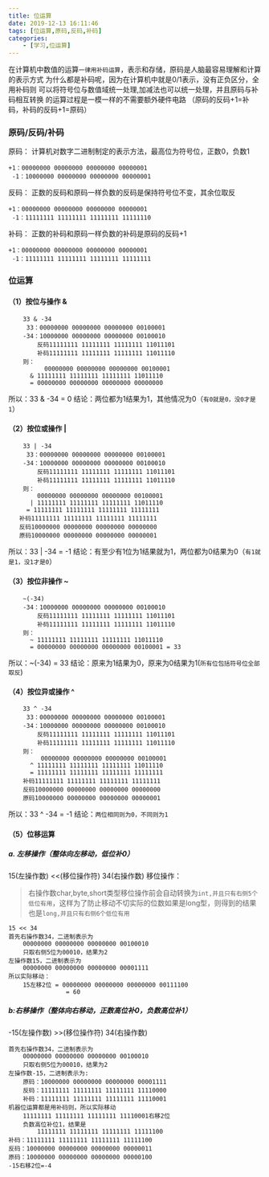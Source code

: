 ```yaml
---
title: 位运算
date: 2019-12-13 16:11:46
tags: [位运算,原码,反码,补码]
categories: 
    - [学习,位运算]
---
```

在计算机中数值的运算`一律用补码运算`，表示和存储，原码是人脑最容易理解和计算的表示方式
    为什么都是补码呢，因为在计算机中就是0/1表示，没有正负区分，全用补码则
    可以将符号位与数值域统一处理,加减法也可以统一处理，并且原码与补码相互转换
    的运算过程是一模一样的不需要额外硬件电路
    （原码的反码+1=补码，补码的反码+1=原码）
### 原码/反码/补码
原码：
    计算机对数字二进制制定的表示方法，最高位为符号位，正数0，负数1
```
+1：00000000 00000000 00000000 00000001
 -1：10000000 00000000 00000000 00000001
```
反码：
    正数的反码和原码一样负数的反码是保持符号位不变，其余位取反
```
+1：00000000 00000000 00000000 00000001
 -1：11111111 11111111 11111111 11111110
```
补码：
    正数的补码和原码一样负数的补码是原码的反码+1
```
+1：00000000 00000000 00000000 00000001
 -1：11111111 11111111 11111111 11111111 
```
### 位运算
#### （1）按位与操作 &<br/>
```
    33 & -34
     33：00000000 00000000 00000000 00100001
    -34：10000000 00000000 00000000 00100010
        反码11111111 11111111 11111111 11011101
        补码11111111 11111111 11111111 11011110
    则：
          00000000 00000000 00000000 00100001 
      & 11111111 11111111 11111111 11011110
      = 00000000 00000000 00000000 00000000
```
   所以：33 & -34 = 0
   结论：两位都为1结果为1，其他情况为0（`有0就是0，没0才是1`）
   
#### （2）按位或操作 |
```
    33 | -34
     33：00000000 00000000 00000000 00100001
    -34：10000000 00000000 00000000 00100010
        反码11111111 11111111 11111111 11011101
        补码11111111 11111111 11111111 11011110
    则：
        00000000 00000000 00000000 00100001 
      | 11111111 11111111 11111111 11011110
     = 11111111 11111111 11111111 11111111
   补码11111111 11111111 11111111 11111111
   反码10000000 00000000 00000000 00000000
   原码10000000 00000000 00000000 00000001
```
   所以：33 | -34 = -1
   结论：有至少有1位为1结果就为1，两位都为0结果为0（`有1就是1，没1才是0`）

#### （3）按位非操作 ~
```
    ~(-34)
    -34：10000000 00000000 00000000 00100010
        反码11111111 11111111 11111111 11011101
        补码11111111 11111111 11111111 11011110
    则：
      ~ 11111111 11111111 11111111 11011110 
      = 00000000 00000000 00000000 00100001 = 33
```
   所以：~(-34) = 33
   结论：原来为1结果为0，原来为0结果为1(`所有位包括符号位全部取反`)

#### （4）按位异或操作 ^
```
    33 ^ -34
     33：00000000 00000000 00000000 00100001
    -34：10000000 00000000 00000000 00100010
        反码11111111 11111111 11111111 11011101
        补码11111111 11111111 11111111 11011110
    则：
         00000000 00000000 00000000 00100001 
      ^ 11111111 11111111 11111111 11011110
      = 11111111 11111111 11111111 11111111
    补码11111111 11111111 11111111 11111111
    反码10000000 00000000 00000000 00000000
    原码10000000 00000000 00000000 00000001
```
   所以：33 ^ -34 = -1
   结论：`两位相同则为0，不同则为1`
       
#### （5）位移运算
##### a. 左移操作（整体向左移动，低位补0）        
15(左操作数) <<(移位操作符) 34(右操作数)
移位操作：
>右操作数char,byte,short类型移位操作前会自动转换为`int,并且只有右侧5个低位有用`，这样为了防止移动不切实际的位数如果是long型，则得到的结果也是`long,并且只有右侧6个低位有用`
```
15 << 34
首先右操作数34，二进制表示为
    00000000 00000000 00000000 00100010
    只取右侧5位为00010，结果为2
左操作数15，二进制表示为
    00000000 00000000 00000000 00001111
所以实际移动：
    15左移2位 = 00000000 00000000 00000000 00111100
                = 60
```
##### b:右移操作（整体向右移动，正数高位补0，负数高位补1）   
-15(左操作数) >>(移位操作符) 34(右操作数)
```
首先右操作数34，二进制表示为
    00000000 00000000 00000000 00100010
    只取右侧5位为00010，结果为2
左操作数-15，二进制表示为:
    原码：10000000 00000000 00000000 00001111
    反码：11111111 11111111 11111111 11110000
    补码：11111111 11111111 11111111 11110001
机器位运算都是用补码则，所以实际移动
    11111111 11111111 11111111 11110001右移2位
    负数高位补位1，结果是
        11111111 11111111 11111111 11111100
补码：11111111 11111111 11111111 11111100
反码：10000000 00000000 00000000 00000011
原码：10000000 00000000 00000000 00000100
-15右移2位=-4
```
